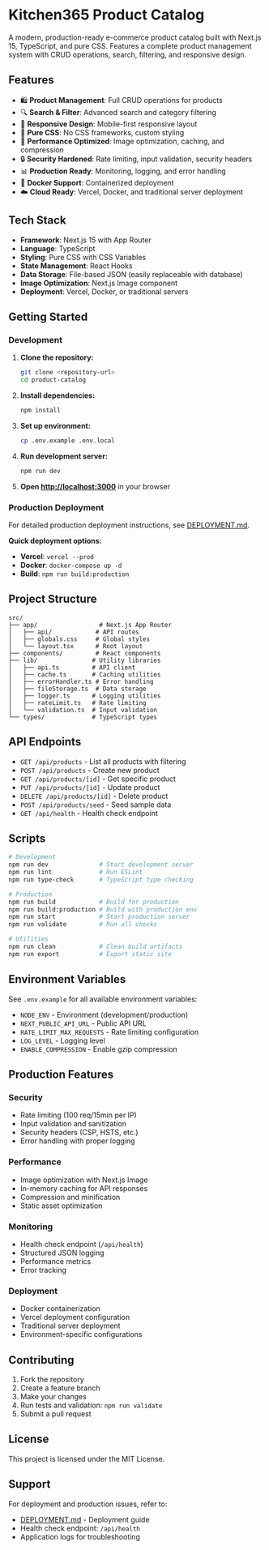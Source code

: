 # Kitchen365 Product Catalog

A modern, production-ready e-commerce product catalog built with Next.js 15, TypeScript, and pure CSS. Features a complete product management system with CRUD operations, search, filtering, and responsive design.

## Features

- 🛍️ **Product Management**: Full CRUD operations for products
- 🔍 **Search & Filter**: Advanced search and category filtering
- 📱 **Responsive Design**: Mobile-first responsive layout
- 🎨 **Pure CSS**: No CSS frameworks, custom styling
- 🚀 **Performance Optimized**: Image optimization, caching, and compression
- 🔒 **Security Hardened**: Rate limiting, input validation, security headers
- 📊 **Production Ready**: Monitoring, logging, and error handling
- 🐳 **Docker Support**: Containerized deployment
- ☁️ **Cloud Ready**: Vercel, Docker, and traditional server deployment

## Tech Stack

- **Framework**: Next.js 15 with App Router
- **Language**: TypeScript
- **Styling**: Pure CSS with CSS Variables
- **State Management**: React Hooks
- **Data Storage**: File-based JSON (easily replaceable with database)
- **Image Optimization**: Next.js Image component
- **Deployment**: Vercel, Docker, or traditional servers

## Getting Started

### Development

1. **Clone the repository:**

   ```bash
   git clone <repository-url>
   cd product-catalog
   ```

2. **Install dependencies:**

   ```bash
   npm install
   ```

3. **Set up environment:**

   ```bash
   cp .env.example .env.local
   ```

4. **Run development server:**

   ```bash
   npm run dev
   ```

5. **Open [http://localhost:3000](http://localhost:3000)** in your browser

### Production Deployment

For detailed production deployment instructions, see [DEPLOYMENT.md](./DEPLOYMENT.md).

**Quick deployment options:**

- **Vercel**: `vercel --prod`
- **Docker**: `docker-compose up -d`
- **Build**: `npm run build:production`

## Project Structure

```
src/
├── app/                 # Next.js App Router
│   ├── api/            # API routes
│   ├── globals.css     # Global styles
│   └── layout.tsx      # Root layout
├── components/         # React components
├── lib/               # Utility libraries
│   ├── api.ts         # API client
│   ├── cache.ts       # Caching utilities
│   ├── errorHandler.ts # Error handling
│   ├── fileStorage.ts  # Data storage
│   ├── logger.ts      # Logging utilities
│   ├── rateLimit.ts   # Rate limiting
│   └── validation.ts  # Input validation
└── types/             # TypeScript types
```

## API Endpoints

- `GET /api/products` - List all products with filtering
- `POST /api/products` - Create new product
- `GET /api/products/[id]` - Get specific product
- `PUT /api/products/[id]` - Update product
- `DELETE /api/products/[id]` - Delete product
- `POST /api/products/seed` - Seed sample data
- `GET /api/health` - Health check endpoint

## Scripts

```bash
# Development
npm run dev              # Start development server
npm run lint             # Run ESLint
npm run type-check       # TypeScript type checking

# Production
npm run build            # Build for production
npm run build:production # Build with production env
npm run start            # Start production server
npm run validate         # Run all checks

# Utilities
npm run clean            # Clean build artifacts
npm run export           # Export static site
```

## Environment Variables

See `.env.example` for all available environment variables:

- `NODE_ENV` - Environment (development/production)
- `NEXT_PUBLIC_API_URL` - Public API URL
- `RATE_LIMIT_MAX_REQUESTS` - Rate limiting configuration
- `LOG_LEVEL` - Logging level
- `ENABLE_COMPRESSION` - Enable gzip compression

## Production Features

### Security

- Rate limiting (100 req/15min per IP)
- Input validation and sanitization
- Security headers (CSP, HSTS, etc.)
- Error handling with proper logging

### Performance

- Image optimization with Next.js Image
- In-memory caching for API responses
- Compression and minification
- Static asset optimization

### Monitoring

- Health check endpoint (`/api/health`)
- Structured JSON logging
- Performance metrics
- Error tracking

### Deployment

- Docker containerization
- Vercel deployment configuration
- Traditional server deployment
- Environment-specific configurations

## Contributing

1. Fork the repository
2. Create a feature branch
3. Make your changes
4. Run tests and validation: `npm run validate`
5. Submit a pull request

## License

This project is licensed under the MIT License.

## Support

For deployment and production issues, refer to:

- [DEPLOYMENT.md](./DEPLOYMENT.md) - Deployment guide
- Health check endpoint: `/api/health`
- Application logs for troubleshooting
